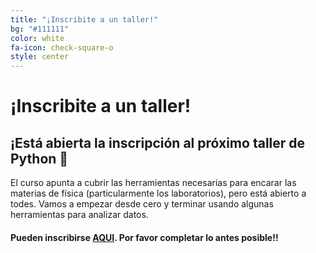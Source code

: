 ```yaml
---
title: "¡Inscribite a un taller!"
bg: "#111111"
color: white
fa-icon: check-square-o
style: center
---
```


# ¡Inscribite a un taller!

<!-- #### Ya está cerrada la inscripción para el taller. Te esperamos la siguiente edición!! -->

## ¡Está abierta la inscripción al próximo **taller de Python 🐍**

El curso apunta a cubrir las herramientas necesarias para encarar las materias de física (particularmente los laboratorios), pero está abierto a todes. Vamos a empezar desde cero y terminar usando algunas herramientas para analizar datos. 

#### Pueden inscribirse [AQUI](https://forms.gle/ee56xn9r4e2NJFhbA). Por favor completar lo antes posible!!